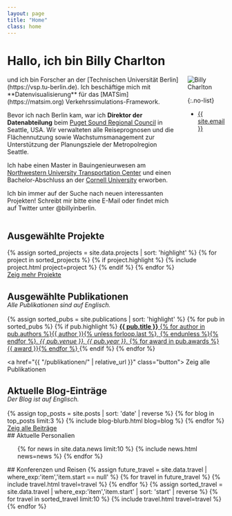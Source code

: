```yaml
---
layout: page
title: "Home"
class: home
---
```


# Hallo, ich bin Billy Charlton

<div class="columns" markdown="1">

<div class="intro" markdown="1">
und ich bin Forscher an der [Technischen Universität Berlin](https://vsp.tu-berlin.de). Ich beschäftige mich mit **Datenvisualisierung** für das [MATSim](https://matsim.org) Verkehrssimulations-Framework.

Bevor ich nach Berlin kam, war ich **Direktor der Datenabteilung** beim [Puget Sound Regional Council](https://www.psrc.org) in Seattle, USA. Wir verwalteten alle Reiseprognosen und die Flächennutzung sowie Wachstumsmanagement zur Unterstützung der Planungsziele der Metropolregion Seattle.

Ich habe einen Master in Bauingenieurwesen am [Northwestern University Transportation Center](https://www.transportation.northwestern.edu/) und einen Bachelor-Abschluss an der [Cornell University](https://www.cee.cornell.edu/cee) erworben.

Ich bin immer auf der Suche nach neuen interessanten Projekten! Schreibt mir bitte eine E-Mail oder findet mich auf Twitter unter @billyinberlin.

</div>

<div class="me" markdown="1">
  <picture>
    <source srcset='{{ "/images/profi-headshot.jpg" | relative_url }}' type='image/jpg' />
    <img
      src='{{ "/images/profi-headshot.jpg" | relative_url }}'
      alt='Billy Charlton'/>
  </picture>

{:.no-list}

- <a href="mailto:{{ site.email }}">{{ site.email }}</a>

</div>

</div>

<!-- During my first year at UW, I received support from the [Fulbright program](https://en.wikipedia.org/wiki/Fulbright_Program). In 2013, I received my B.S. from [Hasso Plattner Institute](https://hpi.de/). I am a scholar of the [German National Academic Foundation](http://www.studienstiftung.de/). I have worked with the [Open Knowledge Foundation](http://www.okfn.org), [Google Research](https://ai.google/research/), and [Microsoft Research](https://www.microsoft.com/en-us/research/group/vibe/). Details are in my [CV]({{ "/cv/" | relative_url }}).
-->

## Ausgewählte Projekte

<div class="featured-projects">
  {% assign sorted_projects = site.data.projects | sort: 'highlight' %}
  {% for project in sorted_projects %}
    {% if project.highlight %}
      {% include project.html project=project %}
    {% endif %}
  {% endfor %}
</div>
<a href="{{ "/projekte/" | relative_url }}" class="button">
  <i class="fas fa-chevron-circle-right"></i>
  Zeig mehr Projekte
</a>

## Ausgewählte Publikationen

<div style="margin-top: -1.2rem; margin-bottom: 1rem;">
<i>Alle Publikationen sind auf Englisch.</i>
</div>

<div class="featured-publications">
  {% assign sorted_pubs = site.publications | sort: 'highlight' %}
  {% for pub in sorted_pubs %}
    {% if pub.highlight %}
      <a href="{{ pub.pdf }}" class="publication">
        <strong>{{ pub.title }}</strong>
        <span class="authors">{% for author in pub.authors %}{{ author }}{% unless forloop.last %}, {% endunless %}{% endfor %}</span>.
        <i>{{ pub.venue }}, {{ pub.year }}</i>.
        {% for award in pub.awards %}<br/><span class="award"><i class="fas fa-{% if award == "Best Paper Award" %}trophy{% else %}award{% endif %}" aria-hidden="true"></i> {{ award }}</span>{% endfor %}
      </a>
    {% endif %}
  {% endfor %}
</div>

<a href="{{ "/publikationen/" | relative_url }}" class="button">
<i class="fas fa-chevron-circle-right"></i>
Zeig alle Publikationen
</a>

## Aktuelle Blog-Einträge

<div style="margin-top: -1.2rem; margin-bottom: 1rem;">
<i>Der Blog ist auf Englisch.</i>
</div>

<div class="featured-projects">
  {% assign top_posts = site.posts | sort: 'date' | reverse %}
  {% for blog in top_posts limit:3 %}
      {% include blog-blurb.html blog=blog %}
  {% endfor %}
</div>
<a href="{{ "/blog/" | relative_url }}" class="button">
<i class="fas fa-chevron-circle-right"></i>
Zeig alle Beiträge
</a>

<div class="news-travel" markdown="1">

<div class="news" markdown="1">
## Aktuelle Personalien

<ul>
{% for news in site.data.news limit:10 %}
  {% include news.html news=news %}
{% endfor %}
</ul>

</div>

<div class="travel" markdown="1">
## Konferenzen und Reisen

<table>
<tbody>
{% assign future_travel = site.data.travel | where_exp:'item','item.start == null' %}
{% for travel in future_travel %}
  {% include travel.html travel=travel %}
{% endfor %}
{% assign sorted_travel = site.data.travel | where_exp:'item','item.start' | sort: 'start' | reverse %}
{% for travel in sorted_travel limit:10 %}
  {% include travel.html travel=travel %}
{% endfor %}
</tbody>
</table>

</div>

</div>
